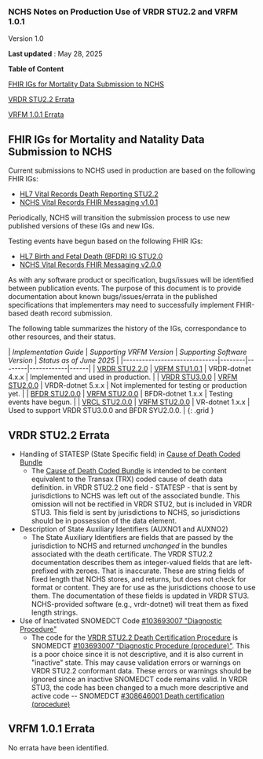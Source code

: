### NCHS Notes on Production Use of VRDR STU2.2 and VRFM 1.0.1

Version 1.0

**Last updated** : May 28, 2025

**Table of Content**

[FHIR IGs for Mortality Data Submission to NCHS](#fhir-igs-for-mortality-and-natality-data-submission-to-nchs)

[VRDR STU2.2 Errata](#vrdr-stu22-errata)

[VRFM 1.0.1 Errata](#vrfm-101-errata)

## FHIR IGs for Mortality and Natality Data Submission to NCHS
Current submissions to NCHS used in production are based on the following FHIR IGs:
* [HL7 Vital Records Death Reporting STU2.2](https://hl7.org/fhir/us/vrdr/STU2.2/)
* [NCHS Vital Records FHIR Messaging v1.0.1](https://nightingaleproject.github.io/vital_records_fhir_messaging_ig/v1.0.1/index.html)

Periodically, NCHS will transition the submission process to use new published versions of these IGs and new IGs.

Testing events have begun based on the following FHIR IGs:
* [HL7 Birth and Fetal Death (BFDR) IG STU2.0](https://hl7.org/fhir/us/bfdr/index.html)
* [NCHS Vital Records FHIR Messaging v2.0.0](https://nightingaleproject.github.io/vital_records_fhir_messaging_ig/)

As with any software product or specification, bugs/issues will be identified between publication events.
The purpose of this document is to provide documentation about known bugs/issues/errata in the published specifications that implementers may need to successfully implement FHIR-based death record submission.

The following table summarizes the history of the IGs, correspondance to other resources, and their status.

| *Implementation Guide* | *Supporting VRFM Version* | *Supporting Software Version* | *Status as of June 2025* |
|------------------------------|--------|--------|------------|------|
| [VRDR STU2.2.0](https://hl7.org/fhir/us/vrdr/STU2.2/) | [VRFM STU1.0.1](https://nightingaleproject.github.io/vital_records_fhir_messaging_ig/v1.0.1/index.html) | VRDR-dotnet 4.x.x | Implemented and used in production. |
| [VRDR STU3.0.0](https://hl7.org/fhir/us/vrdr/STU3/) | [VRFM STU2.0.0](https://nightingaleproject.github.io/vital_records_fhir_messaging_ig/) | VRDR-dotnet 5.x.x | Not implemented for testing or production yet. |
| [BFDR STU2.0.0](https://hl7.org/fhir/us/bfdr/STU2/index.html) | [VRFM STU2.0.0](https://nightingaleproject.github.io/vital_records_fhir_messaging_ig/) | BFDR-dotnet 1.x.x | Testing events have begun.  |
| [VRCL STU2.0.0](https://hl7.org/fhir/us/vr-common-library/STU2/index.html) | [VRFM STU2.0.0](https://nightingaleproject.github.io/vital_records_fhir_messaging_ig/) | VR-dotnet 1.x.x | Used to support VRDR STU3.0.0 and BFDR SYU2.0.0. |
{: .grid }


## VRDR STU2.2 Errata
* Handling of STATESP (State Specific field) in [Cause of Death Coded Bundle](https://hl7.org/fhir/us/vrdr/STU2.2/StructureDefinition-vrdr-cause-of-death-coded-bundle.html)
  * The [Cause of Death Coded Bundle](https://hl7.org/fhir/us/vrdr/STU2.2/StructureDefinition-vrdr-cause-of-death-coded-bundle.html) is intended to be content equivalent to the Transax (TRX) coded cause of death data definition.   in VRDR STU2.2 one field - STATESP - that is sent by jurisdictions to NCHS was left out of the associated bundle.   This omission will not be rectified in VRDR STU2, but is included in VRDR STU3.  This field is sent by jurisdictions to NCHS, so jurisdictions should be in possession of the data element.  
* Description of State Auxiliary Identifiers (AUXNO1 and AUXNO2)
  * The State Auxiliary Identifiers are fields that are passed by the jurisdiction to NCHS and returned *unchanged* in the bundles associated with the death certificate.   The VRDR STU2.2 documentation describes them as integer-valued fields that are left-prefixed with zeroes.   That is inaccurate.   These are string fields of fixed length that NCHS stores, and returns, but does not check for format or content.   They are for use as the jurisdictions choose to use them.   The documentation of these fields is updated in VRDR STU3.   NCHS-provided software (e.g., vrdr-dotnet) will treat them as fixed length strings.
* Use of Inactivated SNOMEDCT Code [#103693007 "Diagnostic Procedure"](https://browser.ihtsdotools.org/?perspective=full&conceptId1=103693007&edition=MAIN/2024-06-01&release=&languages=en)
  * The code for the [VRDR STU2.2 Death Certification Procedure](https://hl7.org/fhir/us/vrdr/STU2.2/StructureDefinition-vrdr-death-certification.html) is SNOMEDCT [#103693007 "Diagnostic Procedure (procedure)"](https://browser.ihtsdotools.org/?perspective=full&conceptId1=103693007&edition=MAIN/2024-06-01&release=&languages=en).  This is a poor choice since it is not descriptive, and it is also current in "inactive" state.  This may cause validation errors or warnings on VRDR STU2.2 conformant data.   These errors or warnings should be ignored since an inactive SNOMEDCT code remains valid.   In VRDR STU3, the code has been changed to a much more descriptive and active code -- SNOMEDCT [#308646001 Death certification (procedure)](https://browser.ihtsdotools.org/?perspective=full&conceptId1=308646001&edition=MAIN/2024-06-01&release=&languages=en.)

## VRFM 1.0.1 Errata
No errata have been identified.


